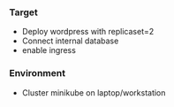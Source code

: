 ### Target
- Deploy wordpress with replicaset=2
- Connect internal database
- enable ingress

### Environment
- Cluster minikube on laptop/workstation
